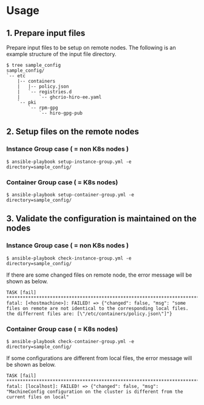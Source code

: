 # Usage

## 1. Prepare input files
   
Prepare input files to be setup on remote nodes.
The following is an example structure of the input file directory.

```
$ tree sample_config
sample_config/
`-- etc
    |-- containers
    |   |-- policy.json
    |   `-- registries.d
    |       `-- ghcrio-hiro-ee.yaml
    `-- pki
        `-- rpm-gpg
            `-- hiro-gpg-pub
```

## 2. Setup files on the remote nodes

### Instance Group case ( = non K8s nodes )

```
$ ansible-playbook setup-instance-group.yml -e directory=sample_config/
```

### Container Group case ( = K8s nodes)

```
$ ansible-playbook setup-container-group.yml -e directory=sample_config/
```

## 3. Validate the configuration is maintained on the nodes

### Instance Group case ( = non K8s nodes )

```
$ ansible-playbook check-instance-group.yml -e directory=sample_config/
```

If there are some changed files on remote node, the error message will be shown as below.

```
TASK [fail] ***********************************************************************************************************************************
fatal: [<hostmachine>]: FAILED! => {"changed": false, "msg": "some files on remote are not identical to the corresponding local files. the differrent files are: [\"/etc/containers/policy.json\"]"}
```


### Container Group case ( = K8s nodes)

```
$ ansible-playbook check-container-group.yml -e directory=sample_config/
```

If some configurations are different from local files, the error message will be shown as below.

```
TASK [fail] ***********************************************************************************************************************************
fatal: [localhost]: FAILED! => {"changed": false, "msg": "MachineConfig configuration on the cluster is different from the current files on local"
```
